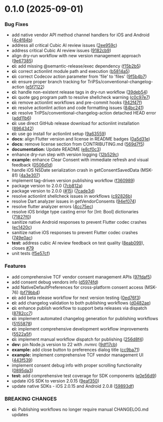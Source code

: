 # 0.1.0 (2025-09-01)


### Bug Fixes

* add native vendor API method channel handlers for iOS and Android ([4c4f84b](https://github.com/axeptio/flutter-sdk/commit/4c4f84b6de869416421b1c408fd72167ace445d3))
* address all critical Cubic AI review issues ([2ee959c](https://github.com/axeptio/flutter-sdk/commit/2ee959c1294405e360662b0fee0cf705edf92984))
* address critical Cubic AI review issues ([9182cb9](https://github.com/axeptio/flutter-sdk/commit/9182cb94778d6487da450f64843580ee32f44e7e))
* align dry-run workflow with new version management approach ([9e67385](https://github.com/axeptio/flutter-sdk/commit/9e67385de953d637faa5886dcea44a78c669257c))
* **ci:** add missing @semantic-release/exec dependency ([f15b2b5](https://github.com/axeptio/flutter-sdk/commit/f15b2b5476608068ed2a0b3a600637bb2ae78932))
* **ci:** correct actionlint module path and execution ([b5814a5](https://github.com/axeptio/flutter-sdk/commit/b5814a5ee70397b61c81e9d675a018eff1fc73ca))
* **ci:** correct Codecov action parameter from 'file' to 'files' ([9f5b4b7](https://github.com/axeptio/flutter-sdk/commit/9f5b4b7f154b97099c95f2187560ec7dedea6e6f))
* **ci:** ensure proper branch tracking for TriPSs/conventional-changelog-action ([e5f7122](https://github.com/axeptio/flutter-sdk/commit/e5f7122437bfcc6ddeb82557c7aa47550471c913))
* **ci:** handle non-existent release tags in dry-run workflow ([39deb54](https://github.com/axeptio/flutter-sdk/commit/39deb543188d74407b4160b25cf951eaf39b1c31))
* **ci:** quote gpg program path to resolve shellcheck warning ([c0c97e7](https://github.com/axeptio/flutter-sdk/commit/c0c97e7721b74e6378aeaa485d693357b545dacc))
* **ci:** remove actionlint workflows and pre-commit hooks ([942f47f](https://github.com/axeptio/flutter-sdk/commit/942f47f1ed3b08f78c9ce2ab207922b6645ff799))
* **ci:** resolve actionlint action and code formatting issues ([84bc241](https://github.com/axeptio/flutter-sdk/commit/84bc241306b37d7abcfd968a596759b9ca6d839a))
* **ci:** resolve TriPSs/conventional-changelog-action detached HEAD error ([add11b6](https://github.com/axeptio/flutter-sdk/commit/add11b6fd5f151c046f233ceaeb0fba01a799ef2))
* **ci:** use direct GitHub release download for actionlint installation ([8964342](https://github.com/axeptio/flutter-sdk/commit/89643422dfcbaaf8322daf70a28b0314b58c9aa8))
* **ci:** use go install for actionlint setup ([9a63559](https://github.com/axeptio/flutter-sdk/commit/9a635591608624b595fe2f3798b17c0f1cea5ea9))
* **docs:** align Flutter version and license in README badges ([0a5d31e](https://github.com/axeptio/flutter-sdk/commit/0a5d31e369be973dde19bc285d69d5676fe46c4e))
* **docs:** remove license section from CONTRIBUTING.md ([569d7f5](https://github.com/axeptio/flutter-sdk/commit/569d7f5c78285aa142b344b9fb61a301bcf05efd))
* **documentation:** Update README ([e8cf0c3](https://github.com/axeptio/flutter-sdk/commit/e8cf0c3d062efefd5c456708ec9098d273b700f7))
* enhance dry-run step with version logging ([12b529c](https://github.com/axeptio/flutter-sdk/commit/12b529cefe5b8ea51ca45efff05a9eeb552189a6))
* **example:** enhance Clear Consent with immediate refresh and visual feedback ([0506d1d](https://github.com/axeptio/flutter-sdk/commit/0506d1d0e093585accb1cb3f26bc126d0f4196b3))
* handle iOS NSDate serialization crash in getConsentSavedData (MSK-81) ([4a3e307](https://github.com/axeptio/flutter-sdk/commit/4a3e307080f390b9dd28d9aba0256cc6ea567b9c))
* implement tag-driven version publishing workflow ([f360989](https://github.com/axeptio/flutter-sdk/commit/f36098945f98638d8e12c3e63f4b8ede692dac2b))
* package version to 2.0.0 ([7cb812a](https://github.com/axeptio/flutter-sdk/commit/7cb812a00dafcee8b6f84fa7813ff9949e383a06))
* package version to 2.0.0 ([#15](https://github.com/axeptio/flutter-sdk/issues/15)) ([7cade3d](https://github.com/axeptio/flutter-sdk/commit/7cade3db6aa5f588d8843ac7f579379f6f798801))
* resolve actionlint shellcheck issues in workflows ([c92826b](https://github.com/axeptio/flutter-sdk/commit/c92826bbeb4584637718ffcb6d5816cab71ea95b))
* resolve Dart analyzer issues in getVendorConsents ([94ef074](https://github.com/axeptio/flutter-sdk/commit/94ef0746863e2a575ed020cdd2fabf7dcb8957ae))
* resolve flutter analyzer errors ([4cc75ec](https://github.com/axeptio/flutter-sdk/commit/4cc75ecb76f59104e02d113ffeed94656ee4a617))
* resolve iOS bridge type casting error for [Int: Bool] dictionaries ([71827f0](https://github.com/axeptio/flutter-sdk/commit/71827f0d937c095fe86ed768d53c291ad61edea2))
* sanitize native Android responses to prevent Flutter codec crashes ([ec1420c](https://github.com/axeptio/flutter-sdk/commit/ec1420cc4f24c8a1cbb18c6e9dcd88e4262cc49a))
* sanitize native iOS responses to prevent Flutter codec crashes ([749e0ac](https://github.com/axeptio/flutter-sdk/commit/749e0accf6780b1df937cbfd3590d57b60bc6940))
* **test:** address cubic AI review feedback on test quality ([8eab099](https://github.com/axeptio/flutter-sdk/commit/8eab0991277a70afc17afd081209b54053df6b07)), closes [#79](https://github.com/axeptio/flutter-sdk/issues/79)
* unit tests ([f5e57cf](https://github.com/axeptio/flutter-sdk/commit/f5e57cf92eaa2f4b05b187138326e429ae84b3ac))


### Features

* add comprehensive TCF vendor consent management APIs ([97fdaf5](https://github.com/axeptio/flutter-sdk/commit/97fdaf52b9df2bc06fe6cb8cef69dff41de4930b))
* add consent debug vendors info ([d5974fd](https://github.com/axeptio/flutter-sdk/commit/d5974fd91d1e7c608b3a7177a1cc212d955e606e))
* add NativeDefaultPreferences for cross-platform consent access (MSK-76) ([bf79bb4](https://github.com/axeptio/flutter-sdk/commit/bf79bb42189ef5ba3c34a262a8b986405a2e5699))
* **ci:** add beta release workflow for next version testing ([0ed76f3](https://github.com/axeptio/flutter-sdk/commit/0ed76f33969b8046a3229a488c960a555cbfa085))
* **ci:** add changelog validation to both publishing workflows ([d0482ae](https://github.com/axeptio/flutter-sdk/commit/d0482ae0b3c72495f509f3fa8c7bbb72dc81877c))
* **ci:** enhance publish workflow to support beta releases via dispatch ([8782cc7](https://github.com/axeptio/flutter-sdk/commit/8782cc7c17d6accad4a0b6fbd2604eecf6df005d))
* **ci:** implement automated changelog generation for publishing workflows ([5155878](https://github.com/axeptio/flutter-sdk/commit/51558783c471d4a69c65b00e95efbc9fe23a304e))
* **ci:** implement comprehensive development workflow improvements ([5522a5f](https://github.com/axeptio/flutter-sdk/commit/5522a5fa0ad1de816aa6c3f5e9d2449451539521))
* **ci:** implement manual workflow dispatch for publishing ([256d8f4](https://github.com/axeptio/flutter-sdk/commit/256d8f4525b2f851be8717e7643047a7c00fd224))
* **dev:** pin Node.js version to 22 with .nvmrc ([9df17cb](https://github.com/axeptio/flutter-sdk/commit/9df17cbb20360a44094bcf2f122810b8ad841fb9))
* **example:** add close button to preferences dialog title ([cc9ba71](https://github.com/axeptio/flutter-sdk/commit/cc9ba713ca564a5d1cdeb88afb0ca16b8a49505b))
* **example:** implement comprehensive TCF vendor management UI ([443f539](https://github.com/axeptio/flutter-sdk/commit/443f539e7325376289958ae8b11b0c5aa7a2d279))
* implement consent debug info with proper scrolling functionality ([0895da3](https://github.com/axeptio/flutter-sdk/commit/0895da3b74a37da20120f4f6f4521757a9e5ad4d))
* **test:** add comprehensive test coverage for SDK components ([e0e56d9](https://github.com/axeptio/flutter-sdk/commit/e0e56d915ac947dc2e2fc394cf091f058fc9aec8))
* update iOS SDK to version 2.0.15 ([9eaf350](https://github.com/axeptio/flutter-sdk/commit/9eaf3502fc3ae241c2dda42ccc946ee2ae687161))
* update native SDKs - iOS 2.0.15 and Android 2.0.8 ([59893df](https://github.com/axeptio/flutter-sdk/commit/59893df3f7cc76d46243adf29f37ede50f5c4595))


### BREAKING CHANGES

* **ci:** Publishing workflows no longer require manual CHANGELOG.md updates



